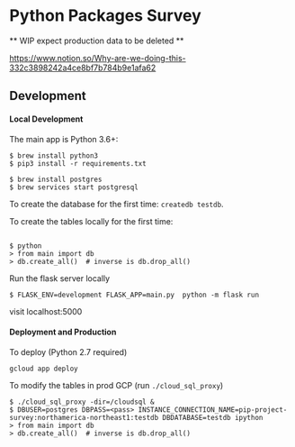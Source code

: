 # Python Packages Survey

** WIP expect production data to be deleted **

https://www.notion.so/Why-are-we-doing-this-332c3898242a4ce8bf7b784b9e1afa62

## Development 

#### Local Development 

The main app is Python 3.6+:

```
$ brew install python3
$ pip3 install -r requirements.txt
```

```
$ brew install postgres
$ brew services start postgresql
```

To create the database for the first time: `createdb testdb`.

To create the tables locally for the first time:
```

$ python 
> from main import db
> db.create_all()  # inverse is db.drop_all()

```

Run the flask server locally

```
$ FLASK_ENV=development FLASK_APP=main.py  python -m flask run
```

visit localhost:5000

#### Deployment and Production

To deploy (Python 2.7 required)

```
gcloud app deploy
```


To modify the tables in prod GCP (run `./cloud_sql_proxy`)
```
$ ./cloud_sql_proxy -dir=/cloudsql &
$ DBUSER=postgres DBPASS=<pass> INSTANCE_CONNECTION_NAME=pip-project-survey:northamerica-northeast1:testdb DBDATABASE=testdb ipython
> from main import db
> db.create_all()  # inverse is db.drop_all()

```

